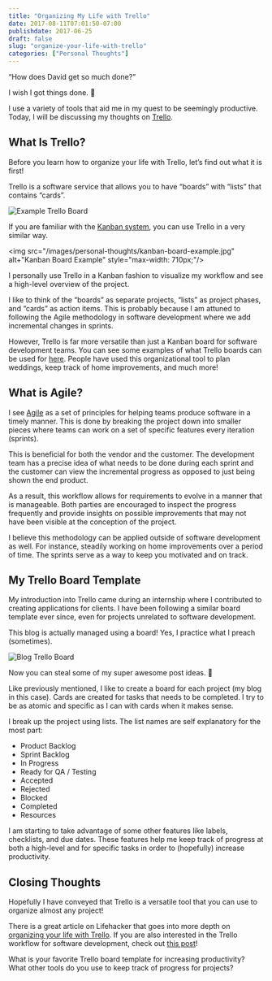 ```yaml
---
title: "Organizing My Life with Trello"
date: 2017-08-11T07:01:50-07:00
publishdate: 2017-06-25
draft: false
slug: "organize-your-life-with-trello"
categories: ["Personal Thoughts"]
---
```


“How does David get so much done?”

I wish I got things done. 🙁

I use a variety of tools that aid me in my quest to be seemingly productive. Today, I will be discussing my thoughts on <a href="https://trello.com/" target="_blank" rel="nofollow">Trello</a>.

## What Is Trello?

Before you learn how to organize your life with Trello, let’s find out what it is first!

Trello is a software service that allows you to have “boards” with “lists” that contains “cards”.

<img src="/images/personal-thoughts/example-trello-board.jpg" alt="Example Trello Board" style="max-width: 710px;"/>

If you are familiar with the <a href="https://leankit.com/learn/kanban/what-is-kanban/" target="_blank" rel="nofollow">Kanban system</a>, you can use Trello in a very similar way.

<img src="/images/personal-thoughts/kanban-board-example.jpg" alt+"Kanban Board Example" style="max-width: 710px;"/>

I personally use Trello in a Kanban fashion to visualize my workflow and see a high-level overview of the project.

I like to think of the “boards” as separate projects, “lists” as project phases, and “cards” as action items. This is probably because I am attuned to following the Agile methodology in software development where we add incremental changes in sprints.

However, Trello is far more versatile than just a Kanban board for software development teams. You can see some examples of what Trello boards can be used for <a href="https://trello.com/inspiration" target="_blank" rel="nofollow">here</a>. People have used this organizational tool to plan weddings, keep track of home improvements, and much more!

## What is Agile?

I see <a href="https://www.cprime.com/resources/what-is-agile-what-is-scrum/" target="_blank" rel="nofollow">Agile</a> as a set of principles for helping teams produce software in a timely manner. This is done by breaking the project down into smaller pieces where teams can work on a set of specific features every iteration (sprints).

This is beneficial for both the vendor and the customer. The development team has a precise idea of what needs to be done during each sprint and the customer can view the incremental progress as opposed to just being shown the end product.

As a result, this workflow allows for requirements to evolve in a manner that is manageable. Both parties are encouraged to inspect the progress frequently and provide insights on possible improvements that may not have been visible at the conception of the project.

I believe this methodology can be applied outside of software development as well. For instance, steadily working on home improvements over a period of time. The sprints serve as a way to keep you motivated and on track.

## My Trello Board Template

My introduction into Trello came during an internship where I contributed to creating applications for clients. I have been following a similar board template ever since, even for projects unrelated to software development.

This blog is actually managed using a board! Yes, I practice what I preach (sometimes).

<img src="/images/personal-thoughts/blog-trello-board.png" alt="Blog Trello Board" style="max-width: 710px;"/>

Now you can steal some of my super awesome post ideas. 🙂

Like previously mentioned, I like to create a board for each project (my blog in this case). Cards are created for tasks that needs to be completed. I try to be as atomic and specific as I can with cards when it makes sense.

I break up the project using lists. The list names are self explanatory for the most part:

- Product Backlog
- Sprint Backlog
- In Progress
- Ready for QA / Testing
- Accepted
- Rejected
- Blocked
- Completed
- Resources

I am starting to take advantage of some other features like labels, checklists, and due dates. These features help me keep track of progress at both a high-level and for specific tasks in order to (hopefully) increase productivity.

## Closing Thoughts

Hopefully I have conveyed that Trello is a versatile tool that you can use to organize almost any project!

There is a great article on Lifehacker that goes into more depth on <a href="http://lifehacker.com/how-to-use-trello-to-organize-your-entire-life-1683821040" target="_blank" rel="nofollow">organizing your life with Trello</a>. If you are also interested in the Trello workflow for software development, check out <a href="https://mattbrictson.com/trello-board-organization" target="_blank" rel="nofollow">this post</a>!

What is your favorite Trello board template for increasing productivity? What other tools do you use to keep track of progress for projects?

